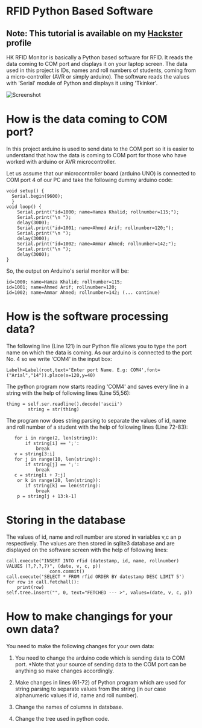 # RFID Python Based Software

## Note: This tutorial is available on my [Hackster](https://www.hackster.io/hamzakhalidonline/python-software-for-arduino-rfid-415a91) profile 

HK RFID Monitor is basically a Python based software for RFID. It reads the data coming to COM port and displays it on your laptop screen. The data used in this project is IDs, names and roll numbers of students, coming from a micro-controller (AVR or simply arduino). The software reads the values with 'Serial' module of Python and displays it using 'Tkinker'.

![Screenshot](https://hackster.imgix.net/uploads/attachments/499136/whatsapp-image-2017-12-23-at-2-31-38-am-e1514208856685_rGfbGjmtZ3.jpeg?auto=compress%2Cformat&w=900&h=675&fit=min)

# How is the data coming to COM port?
In this project arduino is used to send data to the COM port so it is easier to understand that how the data is coming to COM port for those who have worked with arduino or AVR microcontroller. 

Let us assume that our microcontroller board (arduino UNO) is connected to COM port 4 of our PC and take the following dummy arduino code:

    void setup() {
      Serial.begin(9600);
      }
    void loop() {
        Serial.print("id=1000; name=Hamza Khalid; rollnumber=115;");
        Serial.print("\n ");
        delay(3000);
        Serial.print("id=1001; name=Ahmed Arif; rollnumber=120;");
        Serial.print("\n ");
        delay(3000);
        Serial.print("id=1002; name=Ammar Ahmed; rollnumber=142;");
        Serial.print("\n ");
        delay(3000);
    }

So, the output on Arduino's serial monitor will be:

    id=1000; name=Hamza Khalid; rollnumber=115;
    id=1001; name=Ahmed Arif; rollnumber=120;
    id=1002; name=Ammar Ahmed; rollnumber=142; (... continue)

# How is the software processing data?
The following line (Line 121) in our Python file allows you to type the port name on which the data is coming. As our arduino is connected to the port No. 4 so we write 'COM4' in the input box:

    Labelh=Label(root,text='Enter port Name. E.g: COM4',font=("Arial","14")).place(x=120,y=40)

The python program now starts reading 'COM4' and saves every line in a string with the help of following lines (Line 55,56):

    thing = self.ser.readline().decode('ascii')
            string = str(thing)
        
The program now does string parsing to separate the values of id, name and roll number of a student with the help of following lines (Line 72-83):

       for i in range(2, len(string)):
           if string[i] == ';':
               break
       v = string[3:i]
       for j in range(10, len(string)):
           if string[j] == ';':
               break
       c = string[i + 7:j]
        or k in range(20, len(string)):
           if string[k] == len(string):
               break
        p = string[j + 13:k-1]
        
# Storing in the database
   
The values of id, name and roll number are stored in variables v,c an p respectively. The values are then stored in sqlite3 database and are displayed on the software screen with the help of following lines:

    call.execute("INSERT INTO rfid (datestamp, id, name, rollnumber) VALUES (?,?,?,?)", (date, v, c, p))
                    conn.commit()
    call.execute('SELECT * FROM rfid ORDER BY datestamp DESC LIMIT 5')
    for row in call.fetchall():
        print(row)
    self.tree.insert("", 0, text="FETCHED --- >", values=(date, v, c, p))

# How to make changings for your own data?
You need to make the following changes for your own data:

1. You need to change the arduino code which is sending data to COM port. 
*Note that your source of sending data to the COM port can be anything so make changes accordingly.

2. Make changes in lines (61-72) of Python program which are used for string parsing to separate values from the string (in our case alphanumeric values if id, name and roll number).

3. Change the names of columns in database.

4. Change the tree used in python code.

